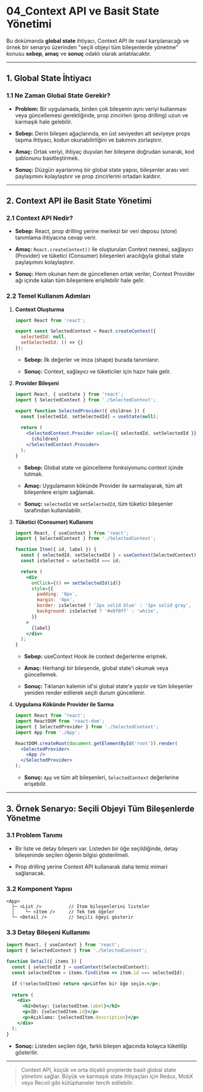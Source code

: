 # 04_Context API ve Basit State Yönetimi

Bu dokümanda **global state** ihtiyacı, Context API ile nasıl karşılanacağı ve örnek bir senaryo üzerinden "seçili objeyi tüm bileşenlerde yönetme" konusu **sebep**, **amaç** ve **sonuç** odaklı olarak anlatılacaktır.

---

## 1. Global State İhtiyacı

### 1.1 Ne Zaman Global State Gerekir?

- **Problem:** Bir uygulamada, birden çok bileşenin aynı veriyi kullanması veya güncellemesi gerektiğinde, prop zincirleri (prop drilling) uzun ve karmaşık hale gelebilir.
    
- **Sebep:** Derin bileşen ağaçlarında, en üst seviyeden alt seviyeye props taşıma ihtiyacı, kodun okunabilirliğini ve bakımını zorlaştırır.
    
- **Amaç:** Ortak veriyi, ihtiyaç duyulan her bileşene doğrudan sunarak, kod şablonunu basitleştirmek.
    
- **Sonuç:** Düzgün ayarlanmış bir global state yapısı, bileşenler arası veri paylaşımını kolaylaştırır ve prop zincirlerini ortadan kaldırır.
    

---

## 2. Context API ile Basit State Yönetimi

### 2.1 Context API Nedir?

- **Sebep:** React, prop drilling yerine merkezi bir veri deposu (store) tanımlama ihtiyacına cevap verir.
    
- **Amaç:** `React.createContext()` ile oluşturulan Context nesnesi, sağlayıcı (Provider) ve tüketici (Consumer) bileşenleri aracılığıyla global state paylaşımını kolaylaştırır.
    
- **Sonuç:** Hem okunan hem de güncellenen ortak veriler, Context Provider ağı içinde kalan tüm bileşenlere erişilebilir hale gelir.
    

### 2.2 Temel Kullanım Adımları

1. **Context Oluşturma**
    
    ```jsx
    import React from 'react';
    
    export const SelectedContext = React.createContext({
      selectedId: null,
      setSelectedId: () => {}
    });
    ```
    
    - **Sebep:** İlk değerler ve imza (shape) burada tanımlanır.
        
    - **Sonuç:** Context, sağlayıcı ve tüketiciler için hazır hale gelir.
        
2. **Provider Bileşeni**
    
    ```jsx
    import React, { useState } from 'react';
    import { SelectedContext } from './SelectedContext';
    
    export function SelectedProvider({ children }) {
      const [selectedId, setSelectedId] = useState(null);
      
      return (
        <SelectedContext.Provider value={{ selectedId, setSelectedId }}>
          {children}
        </SelectedContext.Provider>
      );
    }
    ```
    
    - **Sebep:** Global state ve güncelleme fonksiyonunu context içinde tutmak.
        
    - **Amaç:** Uygulamanın kökünde Provider ile sarmalayarak, tüm alt bileşenlere erişim sağlamak.
        
    - **Sonuç:** `selectedId` ve `setSelectedId`, tüm tüketici bileşenler tarafından kullanılabilir.
        
3. **Tüketici (Consumer) Kullanımı**
    
    ```jsx
    import React, { useContext } from 'react';
    import { SelectedContext } from './SelectedContext';
    
    function Item({ id, label }) {
      const { selectedId, setSelectedId } = useContext(SelectedContext);
      const isSelected = selectedId === id;
    
      return (
        <div
          onClick={() => setSelectedId(id)}
          style={{
            padding: '8px',
            margin: '4px',
            border: isSelected ? '2px solid blue' : '1px solid gray',
            background: isSelected ? '#e0f0ff' : 'white',
          }}
        >
          {label}
        </div>
      );
    }
    ```
    
    - **Sebep:** useContext Hook ile context değerlerine erişmek.
        
    - **Amaç:** Herhangi bir bileşende, global state'i okumak veya güncellemek.
        
    - **Sonuç:** Tıklanan kalemin id'si global state'e yazılır ve tüm bileşenler yeniden render edilerek seçili durum güncellenir.
        
4. **Uygulama Kökünde Provider ile Sarma**
    
    ```jsx
    import React from 'react';
    import ReactDOM from 'react-dom';
    import { SelectedProvider } from './SelectedContext';
    import App from './App';
    
    ReactDOM.createRoot(document.getElementById('root')).render(
      <SelectedProvider>
        <App />
      </SelectedProvider>
    );
    ```
    
    - **Sonuç:** `App` ve tüm alt bileşenleri, `SelectedContext` değerlerine erişebilir.
        

---

## 3. Örnek Senaryo: Seçili Objeyi Tüm Bileşenlerde Yönetme

### 3.1 Problem Tanımı

- Bir liste ve detay bileşeni var. Listeden bir öğe seçildiğinde, detay bileşeninde seçilen öğenin bilgisi gösterilmeli.
    
- Prop drilling yerine Context API kullanarak daha temiz mimari sağlanacak.
    

### 3.2 Komponent Yapısı

```
<App>
  ├─ <List />          // Item bileşenlerini listeler
  │    └─ <Item />     // Tek tek öğeler
  └─ <Detail />        // Seçili öğeyi gösterir
```

### 3.3 Detay Bileşeni Kullanımı

```jsx
import React, { useContext } from 'react';
import { SelectedContext } from './SelectedContext';

function Detail({ items }) {
  const { selectedId } = useContext(SelectedContext);
  const selectedItem = items.find(item => item.id === selectedId);

  if (!selectedItem) return <p>Lütfen bir öğe seçin.</p>;
  
  return (
    <div>
      <h2>Detay: {selectedItem.label}</h2>
      <p>ID: {selectedItem.id}</p>
      <p>Açıklama: {selectedItem.description}</p>
    </div>
  );
}
```

- **Sonuç:** Listeden seçilen öğe, farklı bileşen ağacında kolayca tüketilip gösterilir.
    

---

> Context API, küçük ve orta ölçekli projelerde basit global state yönetimi sağlar. Büyük ve karmaşık state ihtiyaçları için Redux, MobX veya Recoil gibi kütüphaneler tercih edilebilir.